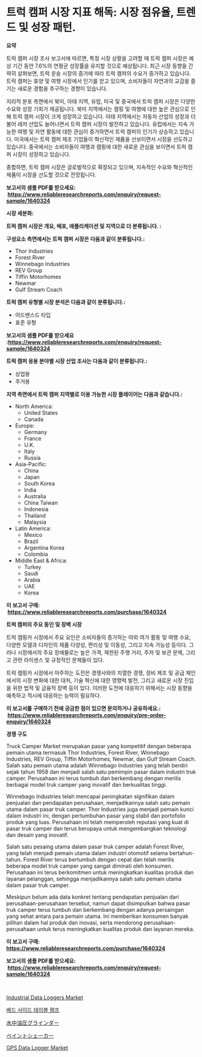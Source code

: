 <p><h1>트럭 캠퍼 시장 지표 해독: 시장 점유율, 트렌드 및 성장 패턴.</h1></p><p><strong>요약</strong></p>
<p><p>트럭 캠퍼 시장 조사 보고서에 따르면, 특정 시장 상황을 고려할 때 트럭 캠퍼 시장은 예상 기간 동안 7.6%의 연평균 성장률을 유지할 것으로 예상됩니다. 최근 시장 동향을 간략히 살펴보면, 트럭 운송 시장의 증가에 따라 트럭 캠퍼의 수요가 증가하고 있습니다. 트럭 캠퍼는 휴양 및 여행 시장에서 인기를 얻고 있으며, 소비자들이 자연과의 교감을 즐기는 새로운 경험을 추구하는 경향이 있습니다.</p><p>지리적 분포 측면에서 북미, 아태 지역, 유럽, 미국 및 중국에서 트럭 캠퍼 시장은 다양한 수요와 성장 기회가 제공됩니다. 북미 지역에서는 캠핑 및 여행에 대한 높은 관심으로 인해 트럭 캠퍼 시장이 크게 성장하고 있습니다. 아태 지역에서는 자동차 산업의 성장과 더불어 레저 산업도 늘어나면서 트럭 캠퍼 시장이 발전하고 있습니다. 유럽에서는 지속 가능한 여행 및 자연 활동에 대한 관심이 증가하면서 트럭 캠퍼의 인기가 상승하고 있습니다. 미국에서는 트럭 캠퍼 제조 기업들이 혁신적인 제품을 선보이면서 시장을 선도하고 있습니다. 중국에서는 소비자들이 여행과 캠핑에 대한 새로운 관심을 보이면서 트럭 캠퍼 시장이 성장하고 있습니다.</p><p>종합하면, 트럭 캠퍼 시장은 글로벌적으로 확장되고 있으며, 지속적인 수요와 혁신적인 제품이 시장을 선도할 것으로 전망됩니다.</p></p>
<p><strong>보고서의 샘플 PDF를 받으세요: &nbsp;<a href="https://www.reliableresearchreports.com/enquiry/request-sample/1640324">https://www.reliableresearchreports.com/enquiry/request-sample/1640324</a></strong></p>
<p><strong>시장 세분화:</strong></p>
<p><strong> 트럭 캠퍼 시장은 개요, 배포, 애플리케이션 및 지역으로 더 분류됩니다. :</strong></p>
<p><strong>구성요소 측면에서는 트럭 캠퍼 시장은 다음과 같이 분류됩니다.:</strong></p>
<p><ul><li>Thor Industries</li><li>Forest River</li><li>Winnebago Industries</li><li>REV Group</li><li>Tiffin Motorhomes</li><li>Newmar</li><li>Gulf Stream Coach</li></ul></p>
<p><strong> 트럭 캠퍼 유형별 시장 분석은 다음과 같이 분류됩니다.:</strong></p>
<p><ul><li>어드밴스드 타입</li><li>표준 유형</li></ul></p>
<p><strong>보고서의 샘플 PDF를 받으세요 :<a href="https://www.reliableresearchreports.com/enquiry/request-sample/1640324">https://www.reliableresearchreports.com/enquiry/request-sample/1640324</a></strong></p>
<p><strong> 트럭 캠퍼 응용 분야별 시장 산업 조사는 다음과 같이 분류됩니다.:</strong></p>
<p><ul><li>상업용</li><li>주거용</li></ul></p>
<p><strong>지역 측면에서 트럭 캠퍼 지역별로 이용 가능한 시장 플레이어는 다음과 같습니다.:</strong></p>
<p><ul>
    <li>
        North America:
        <ul>
            <li>United States</li>
            <li>Canada</li>
        </ul>
    </li>
    <li>
        Europe:
        <ul>
            <li>Germany</li>
            <li>France</li>
            <li>U.K.</li>
            <li>Italy</li>
            <li>Russia</li>
        </ul>
    </li>
    <li>
        Asia-Pacific:
        <ul>
            <li>China</li>
            <li>Japan</li>
            <li>South Korea</li>
            <li>India</li>
            <li>Australia</li>
            <li>China Taiwan</li>
            <li>Indonesia</li>
            <li>Thailand</li>
            <li>Malaysia</li>
        </ul>
    </li>
    <li>
        Latin America:
        <ul>
            <li>Mexico</li>
            <li>Brazil</li>
            <li>Argentina Korea</li>
            <li>Colombia</li>
        </ul>
    </li>
    <li>
        Middle East & Africa:
        <ul>
            <li>Turkey</li>
            <li>Saudi</li>
            <li>Arabia</li>
            <li>UAE</li>
            <li>Korea</li>
        </ul>
    </li>
    </ul></p>
<p><strong>이 보고서 구매: &nbsp;<a href="https://www.reliableresearchreports.com/purchase/1640324">https://www.reliableresearchreports.com/purchase/1640324</a></strong></p>
<p><strong>트럭 캠퍼의 주요 동인 및 장벽 시장</strong></p>
<p><p>트럭 캠핑카 시장에서 주요 요인은 소비자들의 증가하는 야외 여가 활동 및 여행 수요, 다양한 모델과 디자인의 제품 다양성, 편리성 및 이동성, 그리고 지속 가능성 등이다. 그러나 시장에서의 주요 장애물로는 높은 가격, 제한된 주행 거리, 주차 및 보관 문제, 그리고 관련 라이센스 및 규정적인 문제들이 있다.</p><p>트럭 캠핑카 시장에서 마주하는 도전은 경쟁사와의 치열한 경쟁, 장비 제조 및 공급 체인에서의 시장 변화에 대한 대처, 기술 혁신에 대한 영향력 발전, 그리고 새로운 시장 진입을 위한 법적 및 금융적 장벽 등이 있다. 이러한 도전에 대응하기 위해서는 시장 동향을 예측하고 적시에 대응하는 능력이 필요하다.</p></p>
<p><strong>이 보고서를 구매하기 전에 궁금한 점이 있으면 문의하거나 공유하세요.: &nbsp;<a href="https://www.reliableresearchreports.com/enquiry/pre-order-enquiry/1640324">https://www.reliableresearchreports.com/enquiry/pre-order-enquiry/1640324</a></strong></p>
<p><strong>경쟁 구도</strong></p>
<p><p>Truck Camper Market merupakan pasar yang kompetitif dengan beberapa pemain utama termasuk Thor Industries, Forest River, Winnebago Industries, REV Group, Tiffin Motorhomes, Newmar, dan Gulf Stream Coach. Salah satu pemain utama adalah Winnebago Industries yang telah berdiri sejak tahun 1958 dan menjadi salah satu pemimpin pasar dalam industri truk camper. Perusahaan ini terus tumbuh dan berkembang dengan merilis berbagai model truk camper yang inovatif dan berkualitas tinggi. </p><p>Winnebago Industries telah mencapai peningkatan signifikan dalam penjualan dan pendapatan perusahaan, menjadikannya salah satu pemain utama dalam pasar truk camper. Thor Industries juga menjadi pemain kunci dalam industri ini, dengan pertumbuhan pasar yang stabil dan portofolio produk yang luas. Perusahaan ini telah memperoleh reputasi yang kuat di pasar truk camper dan terus berupaya untuk mengembangkan teknologi dan desain yang inovatif. </p><p>Salah satu pesaing utama dalam pasar truk camper adalah Forest River, yang telah menjadi pemain utama dalam industri otomotif selama bertahun-tahun. Forest River terus bertumbuh dengan cepat dan telah merilis beberapa model truk camper yang sangat diminati oleh konsumen. Perusahaan ini terus berkomitmen untuk meningkatkan kualitas produk dan layanan pelanggan, sehingga menjadikannya salah satu pemain utama dalam pasar truk camper.</p><p>Meskipun belum ada data konkret tentang pendapatan penjualan dari perusahaan-perusahaan tersebut, namun dapat disimpulkan bahwa pasar truk camper terus tumbuh dan berkembang dengan adanya persaingan yang sehat antara para pemain utama. Ini memberikan konsumen banyak pilihan dalam hal produk dan inovasi, serta mendorong perusahaan-perusahaan untuk terus meningkatkan kualitas produk dan layanan mereka.</p></p>
<p><strong>이 보고서 구매: &nbsp; <a href="https://www.reliableresearchreports.com/purchase/1640324">https://www.reliableresearchreports.com/purchase/1640324</a></strong></p>
<p><strong>보고서의 샘플 PDF를 받으세요: &nbsp;<a href="https://www.reliableresearchreports.com/enquiry/request-sample/1640324">https://www.reliableresearchreports.com/enquiry/request-sample/1640324</a></strong><strong></strong></p>
<p>&nbsp;</p>
<p><p><a href="https://github.com/Glendatilghmankmgz0rbhwpy/Market-Research-Report-List-1/blob/main/industrial-data-loggers-market.md">Industrial Data Loggers Market</a></p><p><a href="https://medium.com/@samuelstartryk7867t6/%EC%B9%A8%EB%8C%80-%EC%98%86-%ED%83%81%EB%93%B1-%EC%8B%9C%EC%9E%A5-2031%EB%85%84%EA%B9%8C%EC%A7%80%EC%9D%98-%ED%8A%B8%EB%A0%8C%EB%93%9C-%EC%98%88%EC%B8%A1-%EB%B0%8F-%EA%B2%BD%EC%9F%81-%EB%B6%84%EC%84%9D-7f90bcdbbb17">베드 사이드 테이블 램프</a></p><p><a href="https://github.com/marbadji/Market-Research-Report-List-1/blob/main/617919910440.md">水中油圧グラインダー</a></p><p><a href="https://github.com/KaydenJohns1964/Market-Research-Report-List-1/blob/main/920064310441.md">ペイントシェーカー</a></p><p><a href="https://github.com/dx0328/Market-Research-Report-List-2/blob/main/gps-data-logger-market.md">GPS Data Logger Market</a></p></p>